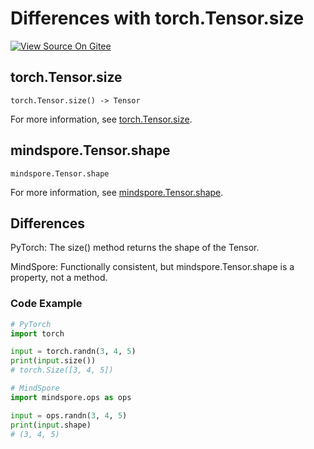 # Differences with torch.Tensor.size

[![View Source On Gitee](https://mindspore-website.obs.cn-north-4.myhuaweicloud.com/website-images/r2.3.0/resource/_static/logo_source_en.svg)](https://gitee.com/mindspore/docs/blob/r2.3.0/docs/mindspore/source_en/note/api_mapping/pytorch_diff/shape.md)

## torch.Tensor.size

```text
torch.Tensor.size() -> Tensor
```

For more information, see [torch.Tensor.size](https://pytorch.org/docs/1.8.1/tensors.html#torch.Tensor.size).

## mindspore.Tensor.shape

```text
mindspore.Tensor.shape
```

For more information, see [mindspore.Tensor.shape](https://www.mindspore.cn/docs/en/r2.3.0/api_python/mindspore/Tensor/mindspore.Tensor.shape.html).

## Differences

PyTorch: The size() method returns the shape of the Tensor.

MindSpore: Functionally consistent, but mindspore.Tensor.shape is a property, not a method.

### Code Example

```python
# PyTorch
import torch

input = torch.randn(3, 4, 5)
print(input.size())
# torch.Size([3, 4, 5])

# MindSpore
import mindspore.ops as ops

input = ops.randn(3, 4, 5)
print(input.shape)
# (3, 4, 5)
```
